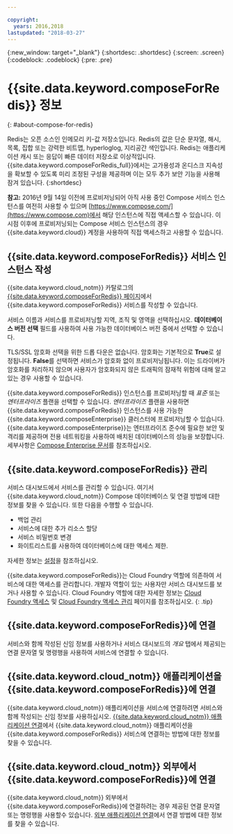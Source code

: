 ```yaml
---

copyright:
  years: 2016,2018
lastupdated: "2018-03-27"
---
```


{:new_window: target="_blank"}
{:shortdesc: .shortdesc}
{:screen: .screen}
{:codeblock: .codeblock}
{:pre: .pre}

# {{site.data.keyword.composeForRedis}} 정보
{: #about-compose-for-redis}

Redis는 오픈 소스인 인메모리 키-값 저장소입니다. Redis의 값은 단순 문자열, 해시, 목록, 집합 또는 강력한 비트맵, hyperloglog, 지리공간 색인입니다. Redis는 애플리케이션 캐시 또는 응답이 빠른 데이터 저장소로 이상적입니다. {{site.data.keyword.composeForRedis_full}}에서는 고가용성과 온디스크 지속성을 확보할 수 있도록 미리 조정된 구성을 제공하며 이는 모두 추가 보안 기능을 사용해 잠겨 있습니다.
{:shortdesc}

**참고:** 2016년 9월 14일 이전에 프로비저닝되어 아직 사용 중인 Compose 서비스 인스턴스를 여전히 사용할 수 있으며 [https://www.compose.com/](https://www.compose.com)에서 해당 인스턴스에 직접 액세스할 수 있습니다. 이 시점 이후에 프로비저닝되는 Compose 서비스 인스턴스의 경우 {{site.data.keyword.cloud}} 계정을 사용하여 직접 액세스하고 사용할 수 있습니다.

## {{site.data.keyword.composeForRedis}} 서비스 인스턴스 작성

{{site.data.keyword.cloud_notm}} 카탈로그의 [{{site.data.keyword.composeForRedis}} 페이지](https://console.{DomainName}/catalog/services/compose-for-redis/)에서 {{site.data.keyword.composeForRedis}} 서비스를 작성할 수 있습니다.

서비스 이름과 서비스를 프로비저닝할 지역, 조직 및 영역을 선택하십시오. **데이터베이스 버전 선택** 필드를 사용하여 사용 가능한 데이터베이스 버전 중에서 선택할 수 있습니다.

TLS/SSL 암호화 선택을 위한 드롭 다운은 없습니다. 암호화는 기본적으로 **True**로 설정됩니다. **False**를 선택하면 서비스가 암호화 없이 프로비저닝됩니다. 이는 드라이버가 암호화를 처리하지 않으며 사용자가 암호화되지 않은 트래픽의 잠재적 위험에 대해 알고 있는 경우 사용할 수 있습니다. 

{{site.data.keyword.composeForRedis}} 인스턴스를 프로비저닝할 때 *표준* 또는 *엔터프라이즈* 플랜을 선택할 수 있습니다. *엔터프라이즈* 플랜을 사용하면 {{site.data.keyword.composeForRedis}} 인스턴스를 사용 가능한 {{site.data.keyword.composeEnterprise}} 클러스터에 프로비저닝할 수 있습니다. {{site.data.keyword.composeEnterprise}}는 엔터프라이즈 준수에 필요한 보안 및 격리를 제공하며 전용 네트워킹을 사용하여 배치된 데이터베이스의 성능을 보장합니다. 세부사항은 [Compose Enterprise 문서](../ComposeEnterprise/index.html)를 참조하십시오.

## {{site.data.keyword.composeForRedis}} 관리

서비스 대시보드에서 서비스를 관리할 수 있습니다. 여기서 {{site.data.keyword.cloud_notm}} Compose 데이터베이스 및 연결 방법에 대한 정보를 찾을 수 있습니다. 또한 다음을 수행할 수 있습니다.
- 백업 관리
- 서비스에 대한 추가 리소스 할당
- 서비스 비밀번호 변경
- 화이트리스트를 사용하여 데이터베이스에 대한 액세스 제한. 

자세한 정보는 [설정](./dashboard-settings.html)을 참조하십시오.

{{site.data.keyword.composeForRedis}}는 Cloud Foundry 역할에 의존하여 서비스에 대한 액세스를 관리합니다. 개발자 역할이 있는 사용자만 서비스 대시보드를 보거나 사용할 수 있습니다. Cloud Foundry 역할에 대한 자세한 정보는 [Cloud Foundry 액세스](https://console.bluemix.net/docs/iam/cfaccess.html#cfaccess) 및 [Cloud Foundry 액세스 관리](https://console.bluemix.net/docs/iam/mngcf.html#mngcf) 페이지를 참조하십시오.
{: .tip}

## {{site.data.keyword.composeForRedis}}에 연결

서비스와 함께 작성된 신임 정보를 사용하거나 서비스 대시보드의 *개요* 탭에서 제공되는 연결 문자열 및 명령행을 사용하여 서비스에 연결할 수 있습니다.

## {{site.data.keyword.cloud_notm}} 애플리케이션을 {{site.data.keyword.composeForRedis}}에 연결

{{site.data.keyword.cloud_notm}} 애플리케이션을 서비스에 연결하려면 서비스와 함께 작성되는 신임 정보를 사용하십시오. [{{site.data.keyword.cloud_notm}} 애플리케이션 연결](./connecting-bluemix-app.html)에서 {{site.data.keyword.cloud_notm}} 애플리케이션을 {{site.data.keyword.composeForRedis}} 서비스에 연결하는 방법에 대한 정보를 찾을 수 있습니다.

## {{site.data.keyword.cloud_notm}} 외부에서 {{site.data.keyword.composeForRedis}}에 연결

{{site.data.keyword.cloud_notm}} 외부에서 {{site.data.keyword.composeForRedis}}에 연결하려는 경우 제공된 연결 문자열 또는 명령행을 사용할수 있습니다. [외부 애플리케이션 연결](./connecting-external.html)에서 연결 방법에 대한 정보를 찾을 수 있습니다.
